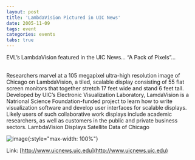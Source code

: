 ```yaml
---
layout: post
title: 'LambdaVision Pictured in UIC News'
date: 2005-11-09
tags: event
categories: events
tabs: true
---
```


EVL&rsquo;s LambdaVision featured in the UIC News&hellip; &ldquo;A Pack of Pixels&rdquo;&hellip;<br><br>

Researchers marvel at a 105 megapixel ultra-high resolution image of Chicago on LambdaVision, a tiled, scalable display consisting of 55 flat screen monitors that together stretch 17 feet wide and stand 6 feet tall. Developed by UIC&rsquo;s Electronic Visualization Laboratory, LamdaVision is a Natrional Science Foundation-funded project to learn how to write visualization software and develop user interfaces for scalable displays. Likely users of such collaborative work displays include academic researchers, as well as customers in the public and private business sectors.
LambdaVision Displays Satellite Data of Chicago

![image](https://www.evl.uic.edu/output/originals/lambda.jpg-srcw.jpg){:style="max-width: 100%"}


Link: [http://www.uicnews.uic.edu](http://www.uicnews.uic.edu)
